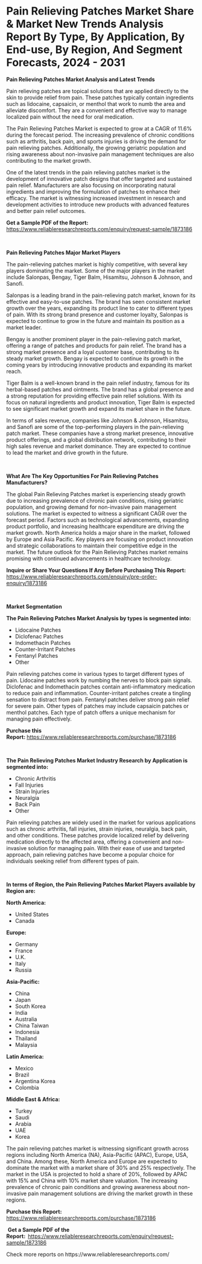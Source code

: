 <p><h1>Pain Relieving Patches Market Share & Market New Trends Analysis Report By Type, By Application, By End-use, By Region, And Segment Forecasts, 2024 - 2031</h1></p><p><strong>Pain Relieving Patches Market Analysis and Latest Trends</strong></p>
<p><p>Pain relieving patches are topical solutions that are applied directly to the skin to provide relief from pain. These patches typically contain ingredients such as lidocaine, capsaicin, or menthol that work to numb the area and alleviate discomfort. They are a convenient and effective way to manage localized pain without the need for oral medication. </p><p>The Pain Relieving Patches Market is expected to grow at a CAGR of 11.6% during the forecast period. The increasing prevalence of chronic conditions such as arthritis, back pain, and sports injuries is driving the demand for pain relieving patches. Additionally, the growing geriatric population and rising awareness about non-invasive pain management techniques are also contributing to the market growth.</p><p>One of the latest trends in the pain relieving patches market is the development of innovative patch designs that offer targeted and sustained pain relief. Manufacturers are also focusing on incorporating natural ingredients and improving the formulation of patches to enhance their efficacy. The market is witnessing increased investment in research and development activities to introduce new products with advanced features and better pain relief outcomes.</p></p>
<p><strong>Get a Sample PDF of the Report:&nbsp;</strong> <a href="https://www.reliableresearchreports.com/enquiry/request-sample/1873186">https://www.reliableresearchreports.com/enquiry/request-sample/1873186</a></p>
<p>&nbsp;</p>
<p><strong>Pain Relieving Patches Major Market Players</strong></p>
<p><p>The pain-relieving patches market is highly competitive, with several key players dominating the market. Some of the major players in the market include Salonpas, Bengay, Tiger Balm, Hisamitsu, Johnson & Johnson, and Sanofi.</p><p>Salonpas is a leading brand in the pain-relieving patch market, known for its effective and easy-to-use patches. The brand has seen consistent market growth over the years, expanding its product line to cater to different types of pain. With its strong brand presence and customer loyalty, Salonpas is expected to continue to grow in the future and maintain its position as a market leader.</p><p>Bengay is another prominent player in the pain-relieving patch market, offering a range of patches and products for pain relief. The brand has a strong market presence and a loyal customer base, contributing to its steady market growth. Bengay is expected to continue its growth in the coming years by introducing innovative products and expanding its market reach.</p><p>Tiger Balm is a well-known brand in the pain relief industry, famous for its herbal-based patches and ointments. The brand has a global presence and a strong reputation for providing effective pain relief solutions. With its focus on natural ingredients and product innovation, Tiger Balm is expected to see significant market growth and expand its market share in the future.</p><p>In terms of sales revenue, companies like Johnson & Johnson, Hisamitsu, and Sanofi are some of the top-performing players in the pain-relieving patch market. These companies have a strong market presence, innovative product offerings, and a global distribution network, contributing to their high sales revenue and market dominance. They are expected to continue to lead the market and drive growth in the future.</p></p>
<p>&nbsp;</p>
<p><strong>What Are The Key Opportunities For Pain Relieving Patches Manufacturers?</strong></p>
<p><p>The global Pain Relieving Patches market is experiencing steady growth due to increasing prevalence of chronic pain conditions, rising geriatric population, and growing demand for non-invasive pain management solutions. The market is expected to witness a significant CAGR over the forecast period. Factors such as technological advancements, expanding product portfolio, and increasing healthcare expenditure are driving the market growth. North America holds a major share in the market, followed by Europe and Asia Pacific. Key players are focusing on product innovation and strategic collaborations to maintain their competitive edge in the market. The future outlook for the Pain Relieving Patches market remains promising with continued advancements in healthcare technology.</p></p>
<p><strong>Inquire or Share Your Questions If Any Before Purchasing This Report:</strong> <a href="https://www.reliableresearchreports.com/enquiry/pre-order-enquiry/1873186">https://www.reliableresearchreports.com/enquiry/pre-order-enquiry/1873186</a></p>
<p>&nbsp;</p>
<p><strong>Market Segmentation</strong></p>
<p><strong>The Pain Relieving Patches Market Analysis by types is segmented into:</strong></p>
<p><ul><li>Lidocaine Patches</li><li>Diclofenac Patches</li><li>Indomethacin Patches</li><li>Counter-Irritant Patches</li><li>Fentanyl Patches</li><li>Other</li></ul></p>
<p><p>Pain relieving patches come in various types to target different types of pain. Lidocaine patches work by numbing the nerves to block pain signals. Diclofenac and Indomethacin patches contain anti-inflammatory medication to reduce pain and inflammation. Counter-irritant patches create a tingling sensation to distract from pain. Fentanyl patches deliver strong pain relief for severe pain. Other types of patches may include capsaicin patches or menthol patches. Each type of patch offers a unique mechanism for managing pain effectively.</p></p>
<p><strong>Purchase this Report:&nbsp;</strong><a href="https://www.reliableresearchreports.com/purchase/1873186">https://www.reliableresearchreports.com/purchase/1873186</a></p>
<p>&nbsp;</p>
<p><strong>The Pain Relieving Patches Market Industry Research by Application is segmented into:</strong></p>
<p><ul><li>Chronic Arthritis</li><li>Fall Injuries</li><li>Strain Injuries</li><li>Neuralgia</li><li>Back Pain</li><li>Other</li></ul></p>
<p><p>Pain relieving patches are widely used in the market for various applications such as chronic arthritis, fall injuries, strain injuries, neuralgia, back pain, and other conditions. These patches provide localized relief by delivering medication directly to the affected area, offering a convenient and non-invasive solution for managing pain. With their ease of use and targeted approach, pain relieving patches have become a popular choice for individuals seeking relief from different types of pain.</p></p>
<p>&nbsp;</p>
<p><strong>In terms of Region, the Pain Relieving Patches Market Players available by Region are:</strong></p>
<p>
    <p> <strong> North America: </strong>
        <ul>
            <li>United States</li>
            <li>Canada</li>
        </ul>
        </p> 
    <p> <strong> Europe: </strong>
        <ul>
            <li>Germany</li>
            <li>France</li>
            <li>U.K.</li>
            <li>Italy</li>
            <li>Russia</li>
        </ul>
        </p> 
    <p> <strong> Asia-Pacific: </strong>
        <ul>
            <li>China</li>
            <li>Japan</li>
            <li>South Korea</li>
            <li>India</li>
            <li>Australia</li>
            <li>China Taiwan</li>
            <li>Indonesia</li>
            <li>Thailand</li>
            <li>Malaysia</li>
        </ul>
        </p> 
    <p> <strong> Latin America: </strong>
        <ul>
            <li>Mexico</li>
            <li>Brazil</li>
            <li>Argentina Korea</li>
            <li>Colombia</li>
        </ul>
        </p> 
    <p> <strong> Middle East & Africa: </strong>
        <ul>
            <li>Turkey</li>
            <li>Saudi</li>
            <li>Arabia</li>
            <li>UAE</li>
            <li>Korea</li>
        </ul>
    </p>
    </p>
<p><p>The pain relieving patches market is witnessing significant growth across regions including North America (NA), Asia-Pacific (APAC), Europe, USA, and China. Among these, North America and Europe are expected to dominate the market with a market share of 30% and 25% respectively. The market in the USA is projected to hold a share of 20%, followed by APAC with 15% and China with 10% market share valuation. The increasing prevalence of chronic pain conditions and growing awareness about non-invasive pain management solutions are driving the market growth in these regions.</p></p>
<p><strong>Purchase this Report: </strong><a href="https://www.reliableresearchreports.com/purchase/1873186">https://www.reliableresearchreports.com/purchase/1873186</a></p>
<p>&nbsp;<strong>Get a Sample PDF of the Report:&nbsp;&nbsp;</strong><a href="https://www.reliableresearchreports.com/enquiry/request-sample/1873186">https://www.reliableresearchreports.com/enquiry/request-sample/1873186</a></p>
<p><strong></strong></p>
<p>Check more reports on https://www.reliableresearchreports.com/</p>